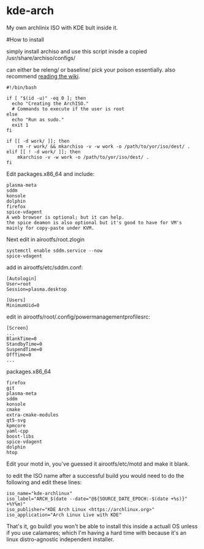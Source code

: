 # kde-arch
My own archlinix ISO with KDE bult inside it.

#How to install

simply install archiso and use this script inisde a copied /usr/share/archiso/configs/

can either be releng/ or baseline/
pick your poison essentially.
also recommend [reading the wiki](https://wiki.archlinux.org/title/archiso).

```
#!/bin/bash

if [ "$(id -u)" -eq 0 ]; then
  echo "Creating the ArchISO."
  # Commands to execute if the user is root
else
  echo "Run as sudo."
  exit 1
fi

if [[ -d work/ ]]; then
	rm -r work/ && mkarchiso -v -w work -o /path/to/yor/iso/dest/ .
elif [[ ! -d work/ ]]; then
	mkarchiso -v -w work -o /path/to/yor/iso/dest/ .
fi
```

Edit packages.x86_64 and include:
```
plasma-meta
sddm
konsole
dolphin
firefox
spice-vdagent
A web browser is optional; but it can help.
the spice deamon is also optional but it's good to have for VM's mainly for copy-paste under KVM.
```
Next edit in airootfs/root.zlogin
```
systemctl enable sddm.service --now
spice-vdagent
```
add in airootfs/etc/sddm.conf:
```
[Autologin]
User=root
Session=plasma.desktop

[Users]
MinimumUid=0
```
edit in airootfs/root/.config/powermanagementprofilesrc:
```
[Screen]
...
BlankTime=0
StandbyTime=0
SuspendTime=0
OffTime=0
...
```
packages.x86_64
```
firefox
git
plasma-meta
sddm
konsole
cmake
extra-cmake-modules
qt5-svg
kpmcore
yaml-cpp
boost-libs
spice-vdagent
dolphin
htop
```
Edit your motd in, you've guessed it airootfs/etc/motd and make it blank.

to edit the ISO name after a successful build you would need to do the following and edit these lines:
```
iso_name="kde-archlinux"
iso_label="ARCH_$(date --date="@${SOURCE_DATE_EPOCH:-$(date +%s)}" +%Y%m)"
iso_publisher="KDE Arch Linux <https://archlinux.org>"
iso_application="Arch Linux Live with KDE"
```
That's it, go build! you won't be able to install this inside a actuall OS unless if you use calamares; which I'm having a hard time with because it's an linux distro-agnostic independent installer.
